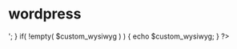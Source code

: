 # wordpress

<?php			 
			 // Retrieves the stored value from the database
			  $meta_text = get_post_meta( get_the_ID(), 'meta-text', true );
			 	$meta_checkbox = get_post_meta( get_the_ID(), 'meta-checkbox', true );
			 	$meta_checkbox_two = get_post_meta( get_the_ID(), 'meta-checkbox-two', true );
			 	$meta_image = get_post_meta( get_the_ID(), 'meta-image', true );
			 	$custom_wysiwyg = get_post_meta( get_the_ID(), 'custom_wysiwyg', true );
			 	
			    // Checks and displays the retrieved value
			    if( !empty( $meta_text ) ) {
			        echo $meta_text;
			    }
			    if( !empty( $meta_checkbox ) ) {
			        echo $meta_checkbox;
			    }
			    if( !empty( $meta_checkbox_two ) ) {
			        echo $meta_checkbox_two;
			    }
			    if( !empty( $meta_image ) ) {
			        echo '<img src="'.$meta_image.'" alt="Texte Alternatif">';
			    }
			    if( !empty( $custom_wysiwyg ) ) {
			        echo $custom_wysiwyg;
			    }		


			    		 
			?>
